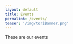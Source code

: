 ```yaml
---
layout: default
title: Events
permalink: /events/
teaser: '/img/toriBanner.png'
---
```


These are our events
